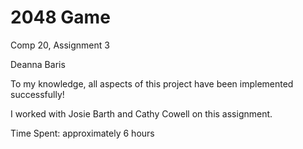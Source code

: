 2048 Game 
=========
Comp 20, Assignment 3

Deanna Baris

To my knowledge, all aspects of this project have been implemented successfully!

I worked with Josie Barth and Cathy Cowell on this assignment. 

Time Spent: approximately 6 hours
